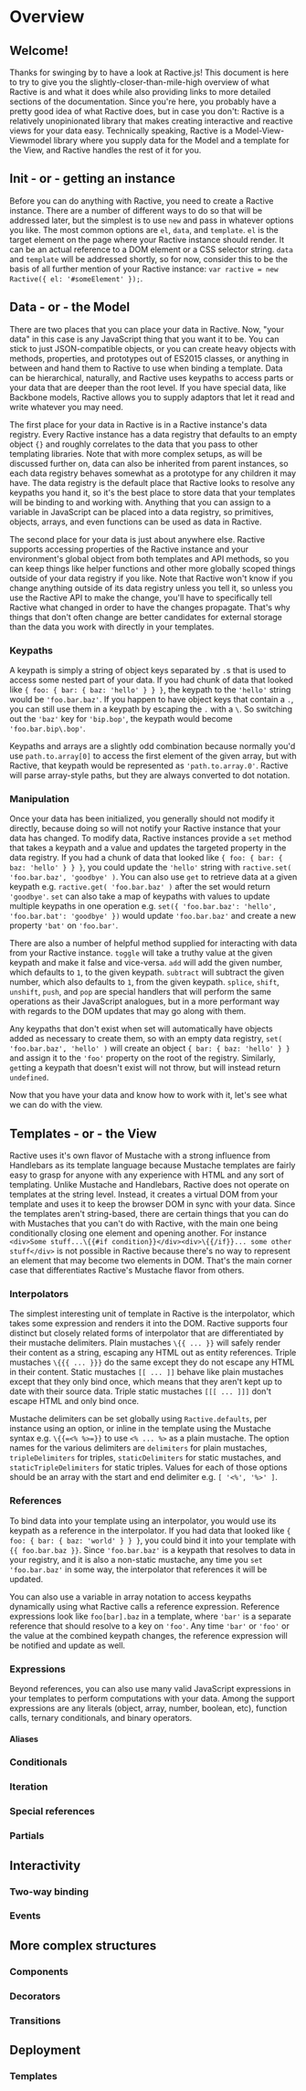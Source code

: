 # Overview


## Welcome!

Thanks for swinging by to have a look at Ractive.js! This document is here to try to give you the slightly-closer-than-mile-high overview of what Ractive is and what it does while also providing links to more detailed sections of the documentation. Since you're here, you probably have a pretty good idea of what Ractive does, but in case you don't: Ractive is a relatively unopinionated library that makes creating interactive and reactive views for your data easy. Technically speaking, Ractive is a Model-View-Viewmodel library where you supply data for the Model and a template for the View, and Ractive handles the rest of it for you.

## Init - or - getting an instance

Before you can do anything with Ractive, you need to create a Ractive instance. There are a number of different ways to do so that will be addressed later, but the simplest is to use `new` and pass in whatever options you like. The most common options are `el`, `data`, and `template`. `el` is the target element on the page where your Ractive instance should render. It can be an actual reference to a DOM element or a CSS selector string. `data` and `template` will be addressed shortly, so for now, consider this to be the basis of all further mention of your Ractive instance: `var ractive = new Ractive({ el: '#someElement' });`.

## Data - or - the Model

There are two places that you can place your data in Ractive. Now, "your data" in this case is any JavaScript thing that you want it to be. You can stick to just JSON-compatible objects, or you can create heavy objects with methods, properties, and prototypes out of ES2015 classes, or anything in between and hand them to Ractive to use when binding a template. Data can be hierarchical, naturally, and Ractive uses keypaths to access parts or your data that are deeper than the root level. If you have special data, like Backbone models, Ractive allows you to supply adaptors that let it read and write whatever you may need.

The first place for your data in Ractive is in a Ractive instance's data registry. Every Ractive instance has a data registry that defaults to an empty object `{}` and roughly correlates to the data that you pass to other templating libraries. Note that with more complex setups, as will be discussed further on, data can also be inherited from parent instances, so each data registry behaves somewhat as a prototype for any children it may have. The data registry is the default place that Ractive looks to resolve any keypaths you hand it, so it's the best place to store data that your templates will be binding to and working with. Anything that you can assign to a variable in JavaScript can be placed into a data registry, so primitives, objects, arrays, and even functions can be used as data in Ractive.

The second place for your data is just about anywhere else. Ractive supports accessing properties of the Ractive instance and your environment's global object from both templates and API methods, so you can keep things like helper functions and other more globally scoped things outside of your data registry if you like. Note that Ractive won't know if you change anything outside of its data registry unless you tell it, so unless you use the Ractive API to make the change, you'll have to specifically tell Ractive what changed in order to have the changes propagate. That's why things that don't often change are better candidates for external storage than the data you work with directly in your templates.

### Keypaths

A keypath is simply a string of object keys separated by `.`s that is used to access some nested part of your data. If you had chunk of data that looked like `{ foo: { bar: { baz: 'hello' } } }`, the keypath to the `'hello'` string would be `'foo.bar.baz'`. If you happen to have object keys that contain a `.`, you can still use them in a keypath by escaping the `.` with a `\`. So switching out the `'baz'` key for `'bip.bop'`, the keypath would become `'foo.bar.bip\.bop'`.

Keypaths and arrays are a slightly odd combination because normally you'd use `path.to.array[0]` to access the first element of the given array, but with Ractive, that keypath would be represented as `'path.to.array.0'`. Ractive will parse array-style paths, but they are always converted to dot notation.

### Manipulation

Once your data has been initialized, you generally should not modify it directly, because doing so will not notify your Ractive instance that your data has changed. To modify data, Ractive instances provide a `set` method that takes a keypath and a value and updates the targeted property in the data registry. If you had a chunk of data that looked like `{ foo: { bar: { baz: 'hello' } } }`, you could update the `'hello'` string with `ractive.set( 'foo.bar.baz', 'goodbye' )`. You can also use `get` to retrieve data at a given keypath e.g. `ractive.get( 'foo.bar.baz' )` after the set would return `'goodbye'`. `set` can also take a map of keypaths with values to update multiple keypaths in one operation e.g. `set({ 'foo.bar.baz': 'hello', 'foo.bar.bat': 'goodbye' })` would update `'foo.bar.baz'` and create a new property `'bat'` on `'foo.bar'`.

There are also a number of helpful method supplied for interacting with data from your Ractive instance. `toggle` will take a truthy value at the given keypath and make it false and vice-versa. `add` will add the given number, which defaults to `1`, to the given keypath. `subtract` will subtract the given number, which also defaults to `1`, from the given keypath. `splice`, `shift`, `unshift`, `push`, and `pop` are special handlers that will perform the same operations as their JavaScript analogues, but in a more performant way with regards to the DOM updates that may go along with them.

Any keypaths that don't exist when set will automatically have objects added as necessary to create them, so with an empty data registry, `set( 'foo.bar.baz', 'hello' )` will create an object `{ bar: { baz: 'hello' } }` and assign it to the `'foo'` property on the root of the registry. Similarly, `get`ting a keypath that doesn't exist will not throw, but will instead return `undefined`.

Now that you have your data and know how to work with it, let's see what we can do with the view.

## Templates - or - the View

Ractive uses it's own flavor of Mustache with a strong influence from Handlebars as its template language because Mustache templates are fairly easy to grasp for anyone with any experience with HTML and any sort of templating. Unlike Mustache and Handlebars, Ractive does not operate on templates at the string level. Instead, it creates a virtual DOM from your template and uses it to keep the browser DOM in sync with your data. Since the templates aren't string-based, there are certain things that you can do with Mustaches that you can't do with Ractive, with the main one being conditionally closing one element and opening another. For instance `<div>Some stuff...\{{#if condition}}</div><div>\{{/if}}... some other stuff</div>` is not possible in Ractive because there's no way to represent an element that may become two elements in DOM. That's the main corner case that differentiates Ractive's Mustache flavor from others.

### Interpolators

The simplest interesting unit of template in Ractive is the interpolator, which takes some expression and renders it into the DOM. Ractive supports four distinct but closely related forms of interpolator that are differentiated by their mustache delimiters. Plain mustaches `\{{ ... }}` will safely render their content as a string, escaping any HTML out as entity references. Triple mustaches `\{{{ ... }}}` do the same except they do not escape any HTML in their content. Static mustaches `[[ ... ]]` behave like plain mustaches except that they only bind once, which means that they aren't kept up to date with their source data. Triple static mustaches `[[[ ... ]]]` don't escape HTML and only bind once.

Mustache delimiters can be set globally using `Ractive.defaults`, per instance using an option, or inline in the template using the Mustache syntax e.g. `\{{=<% %>=}}` to use `<% ... %>` as a plain mustache. The option names for the various delimiters are	`delimiters` for plain mustaches, `tripleDelimiters` for triples, `staticDelimiters` for static mustaches, and `staticTripleDelimiters` for static triples. Values for each of those options should be an array with the start and end delimiter e.g. `[ '<%', '%>' ]`.

### References

To bind data into your template using an interpolator, you would use its keypath as a reference in the interpolator. If you had data that looked like `{ foo: { bar: { baz: 'world' } } }`, you could bind it into your template with `{{ foo.bar.baz }}`. Since `'foo.bar.baz'` is a keypath that resolves to data in your registry, and it is also a non-static mustache, any time you `set` `'foo.bar.baz'` in some way, the interpolator that references it will be updated.

You can also use a variable in array notation to access keypaths dynamically using what Ractive calls a reference expression. Reference expressions look like `foo[bar].baz` in a template, where `'bar'` is a separate reference that should resolve to a key on `'foo'`. Any time `'bar'` or `'foo'` or the value at the combined keypath changes, the reference expression will be notified and update as well.

### Expressions

Beyond references, you can also use many valid JavaScript expressions in your templates to perform computations with your data. Among the support expressions are any literals (object, array, number, boolean, etc), function calls, ternary conditionals, and binary operators.

#### Aliases

### Conditionals

### Iteration

### Special references

### Partials

## Interactivity

### Two-way binding

### Events

## More complex structures

### Components

### Decorators

### Transitions

## Deployment

### Templates
